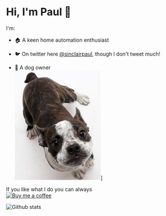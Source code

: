 # Hi, I'm Paul 👋

I'm:

- 🏠 A keen home automation enthusiast

- 🐦 On twitter here [@sinclairpaul][twitter], though I don't tweet much!

- 🐶 A dog owner \
![dog](https://github.com/sinclairpaul/sinclairpaul/blob/master/images/dog.jpg)]

If you like what I do you can always \
[![Buy me a coffee][buymeacoffee-shield]][buymeacoffee]

![Github stats](https://github-readme-stats.vercel.app/api?username=sinclairpaul&show_icons=true)

[twitter]: https://twitter.com/sinclairpaul
[buymeacoffee-shield]: https://www.buymeacoffee.com/assets/img/guidelines/download-assets-sm-2.svg
[buymeacoffee]: https://www.buymeacoffee.com/sinclairpaul